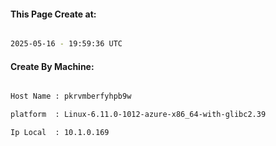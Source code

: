 
   
#### This Page Create at:

```bash

2025-05-16 - 19:59:36 UTC

```

#### Create By Machine:

```bash

Host Name : pkrvmberfyhpb9w

platform  : Linux-6.11.0-1012-azure-x86_64-with-glibc2.39

Ip Local  : 10.1.0.169

```

